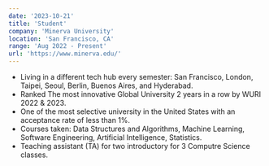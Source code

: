 ```yaml
---
date: '2023-10-21'
title: 'Student'
company: 'Minerva University'
location: 'San Francisco, CA'
range: 'Aug 2022 - Present'
url: 'https://www.minerva.edu/'
---
```


- Living in a different tech hub every semester: San Francisco, London, Taipei, Seoul, Berlin, Buenos Aires, and Hyderabad.
- Ranked The most innovative Global University 2 years in a row by WURI 2022 & 2023.
- One of the most selective university in the United States with an acceptance rate of less than 1%.
- Courses taken: Data Structures and Algorithms, Machine Learning, Software Engineering, Artificial Intelligence, Statistics.
- Teaching assistant (TA) for two introductory for 3 Computre Science classes.

